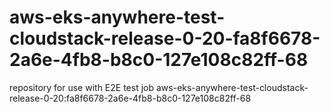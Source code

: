 # aws-eks-anywhere-test-cloudstack-release-0-20-fa8f6678-2a6e-4fb8-b8c0-127e108c82ff-68
repository for use with E2E test job aws-eks-anywhere-test-cloudstack-release-0-20:fa8f6678-2a6e-4fb8-b8c0-127e108c82ff-68
